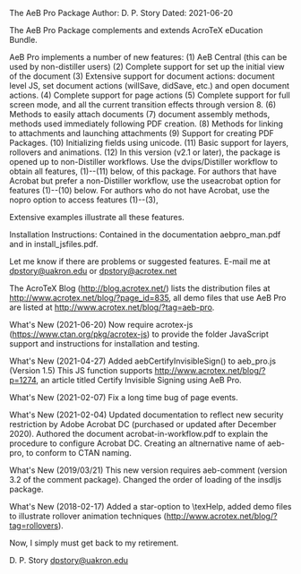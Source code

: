 The AeB Pro Package
Author: D. P. Story
Dated: 2021-06-20

The AeB Pro Package complements and extends AcroTeX eDucation Bundle.

AeB Pro implements a number of new features:
    (1) AeB Central (this can be used by non-distiller users)
    (2) Complete support for set up the initial view of the document
    (3) Extensive support for document actions: document level JS,
        set document actions (willSave, didSave, etc.) and open
        document actions. (4) Complete support for page actions (5)
        Complete support for full screen mode, and all the current
        transition effects through version 8.
    (6) Methods to easily attach documents
    (7) document assembly methods, methods used immediately following
        PDF creation.
    (8) Methods for linking to attachments and launching attachments
    (9) Support for creating PDF Packages.
   (10) Initializing fields using unicode.
   (11) Basic support for layers, rollovers and animations.
   (12) In this version (v2.1 or later), the package is opened up to 
        non-Distiller workflows. Use the dvips/Distiller workflow to obtain all 
        features, (1)--(11) below, of this package. For authors that have Acrobat 
        but prefer a non-Distiller workflow, use the useacrobat option for 
        features (1)--(10) below. For authors who do not have Acrobat, use the 
        nopro option to access features (1)--(3), 

Extensive examples illustrate all these features.

Installation Instructions: Contained in the documentation
aebpro_man.pdf and in install_jsfiles.pdf.

Let me know if there are problems or suggested features.  E-mail
me at dpstory@uakron.edu or dpstory@acrotex.net

The AcroTeX Blog (http://blog.acrotex.net/) lists the distribution files at
http://www.acrotex.net/blog/?page_id=835, all demo files that use AeB Pro
are listed at http://www.acrotex.net/blog/?tag=aeb-pro.

What's New (2021-06-20) Now require acrotex-js (https://www.ctan.org/pkg/acrotex-js)
  to provide the folder JavaScript support and instructions for installation
  and testing.

What's New (2021-04-27) Added aebCertifyInvisibleSign() to aeb_pro.js 
(Version 1.5) This JS function supports http://www.acrotex.net/blog/?p=1274,
an article titled Certify Invisible Signing using AeB Pro.

What's New (2021-02-07) Fix a long time bug of page events.

What's New (2021-02-04) Updated documentation to reflect new security restriction
by Adobe Acrobat DC (purchased or updated after December 2020). Authored the document
acrobat-in-workflow.pdf to explain the procedure to configure Acrobat DC. Creating
an altnernative name of aeb-pro, to conform to CTAN naming.

What's New (2019/03/21) This new version requires aeb-comment 
(version 3.2 of the comment package). Changed the order of 
loading of the insdljs package. 

What's New (2018-02-17) Added a star-option to \texHelp, added demo files to 
illustrate rollover animation techniques (http://www.acrotex.net/blog/?tag=rollovers). 

Now, I simply must get back to my retirement.

D. P. Story
dpstory@uakron.edu
